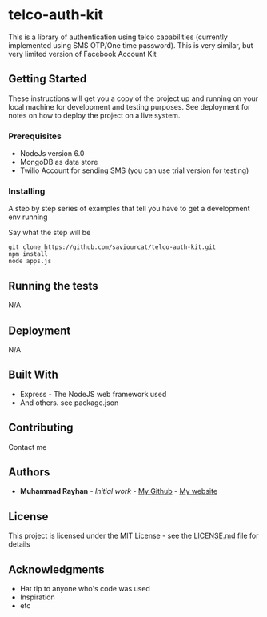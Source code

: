 # telco-auth-kit

This is a library of authentication using telco capabilities (currently implemented using SMS OTP/One time password). This is very similar, but very limited version of Facebook Account Kit

## Getting Started

These instructions will get you a copy of the project up and running on your local machine for development and testing purposes. See deployment for notes on how to deploy the project on a live system.

### Prerequisites

- NodeJs version 6.0
- MongoDB as data store
- Twilio Account for sending SMS (you can use trial version for testing)



### Installing

A step by step series of examples that tell you have to get a development env running

Say what the step will be

```
git clone https://github.com/saviourcat/telco-auth-kit.git
npm install
node apps.js

```


## Running the tests

N/A


## Deployment

N/A

## Built With

* Express - The NodeJS web framework used
* And others. see package.json

## Contributing

Contact me


## Authors

* **Muhammad Rayhan** - *Initial work* - [My Github](https://github.com/saviourcat) - [My website](http://mdray.id)


## License

This project is licensed under the MIT License - see the [LICENSE.md](LICENSE.md) file for details


## Acknowledgments

* Hat tip to anyone who's code was used
* Inspiration
* etc
